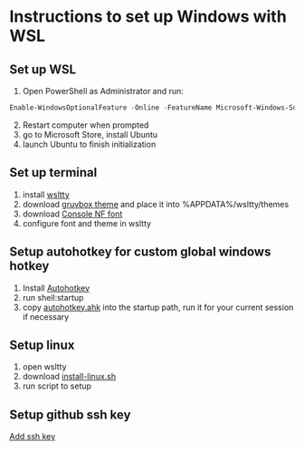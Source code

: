 # Instructions to set up Windows with WSL
## Set up WSL
1. Open PowerShell as Administrator and run:
```PowerShell
Enable-WindowsOptionalFeature -Online -FeatureName Microsoft-Windows-Subsystem-Linux
```
2. Restart computer when prompted
3. go to Microsoft Store, install Ubuntu
4. launch Ubuntu to finish initialization
## Set up terminal
1. install [wsltty](https://github.com/mintty/wsltty)
2. download [gruvbox theme](https://github.com/morhetz/gruvbox-contrib/tree/master/mintty) and place it into %APPDATA%/wsltty/themes
3. download [Console NF font](https://github.com/whitecolor/my-nerd-fonts/blob/master/Consolas%20NF/Consolas%20Nerd%20Font%20Complete%20Mono%20Windows%20Compatible.ttf)
4. configure font and theme in wsltty
## Setup autohotkey for custom global windows hotkey
1. Install [Autohotkey](https://github.com/Lexikos/AutoHotkey_L/releases)
2. run shell:startup
3. copy [autohotkey.ahk](https://github.com/buiducanh/dotdotdot/blob/master/autohotkey.ahk) into the startup path, run it for your current session if necessary
## Setup linux
1. open wsltty
2. download [install-linux.sh](https://github.com/buiducanh/dotdotdot/blob/master/install-linux.sh)
3. run script to setup
## Setup github ssh key
[Add ssh key](https://github.com/settings/keys)
